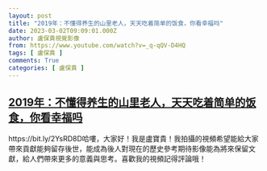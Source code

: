 ```yaml
---
layout: post
title: "2019年：不懂得养生的山里老人，天天吃着简单的饭食，你看幸福吗"
date: 2023-03-02T09:09:01.000Z
author: 盧保貴視覺影像
from: https://www.youtube.com/watch?v=_q-qQV-D4HQ
tags: [ 盧保貴 ]
comments: True
categories: [ 盧保貴 ]
---
```

<!--1677748141000-->
[2019年：不懂得养生的山里老人，天天吃着简单的饭食，你看幸福吗](https://www.youtube.com/watch?v=_q-qQV-D4HQ)
------

<div>
https://bit.ly/2YsRD8D哈嘍，大家好！我是盧寶貴！我拍攝的視頻希望能給大家帶來貢獻能夠留存後世，能成為後人對現在的歷史參考期待影像能為將來保留文獻，給人們帶來更多的意義與思考。喜歡我的視頻記得評論哦！
</div>
